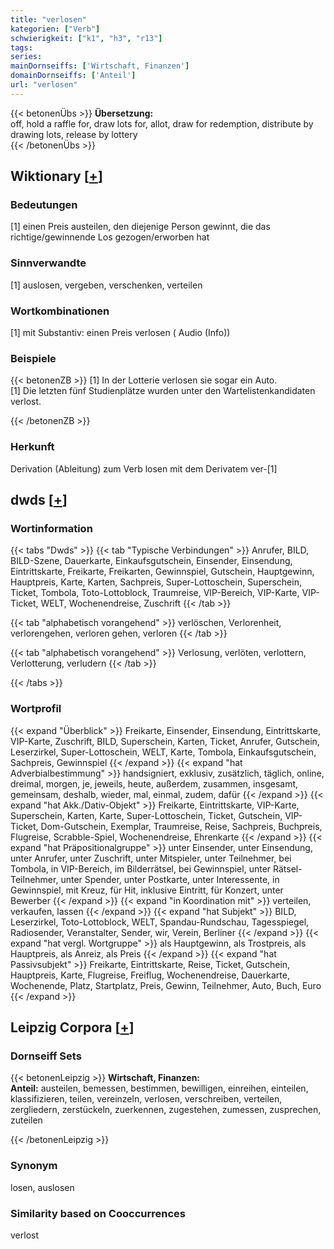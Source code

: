 ```yaml
---
title: "verlosen"
kategorien: ["Verb"]
schwierigkeit: ["k1", "h3", "r13"]
tags:
series:
mainDornseiffs: ['Wirtschaft, Finanzen']
domainDornseiffs: ['Anteil']
url: "verlosen"
---
```


{{< betonenÜbs >}}
**Übersetzung:**  
off, hold a raffle for, draw lots for, allot, draw for redemption, distribute by drawing lots, release by lottery  
{{< /betonenÜbs >}}

## Wiktionary [[+](https://de.wiktionary.org/wiki/verlosen)]

### Bedeutungen
[1] einen Preis austeilen, den diejenige Person gewinnt, die das richtige/gewinnende Los gezogen/erworben hat  

### Sinnverwandte
[1] auslosen, vergeben, verschenken, verteilen  

### Wortkombinationen
[1] mit Substantiv: einen Preis verlosen ( Audio (Info))  

### Beispiele
{{< betonenZB >}}
[1] In der Lotterie verlosen sie sogar ein Auto.  
[1] Die letzten fünf Studienplätze wurden unter den Wartelistenkandidaten verlost.  

{{< /betonenZB >}}
### Herkunft
Derivation (Ableitung) zum Verb losen mit dem Derivatem ver-[1]  



## dwds [[+](https://www.dwds.de/wb/verlosen)]

### Wortinformation
{{< tabs "Dwds" >}}
{{< tab "Typische Verbindungen" >}}
Anrufer, BILD, BILD-Szene, Dauerkarte, Einkaufsgutschein, Einsender, Einsendung, Eintrittskarte, Freikarte, Freikarten, Gewinnspiel, Gutschein, Hauptgewinn, Hauptpreis, Karte, Karten, Sachpreis, Super-Lottoschein, Superschein, Ticket, Tombola, Toto-Lottoblock, Traumreise, VIP-Bereich, VIP-Karte, VIP-Ticket, WELT, Wochenendreise, Zuschrift
{{< /tab >}}

{{< tab "alphabetisch vorangehend" >}}
verlöschen, Verlorenheit, verlorengehen, verloren gehen, verloren
{{< /tab >}}

{{< tab "alphabetisch vorangehend" >}}
Verlosung, verlöten, verlottern, Verlotterung, verludern
{{< /tab >}}

{{< /tabs >}}

### Wortprofil
{{< expand "Überblick" >}} Freikarte, Einsender, Einsendung, Eintrittskarte, VIP-Karte, Zuschrift, BILD, Superschein, Karten, Ticket, Anrufer, Gutschein, Leserzirkel, Super-Lottoschein, WELT, Karte, Tombola, Einkaufsgutschein, Sachpreis, Gewinnspiel {{< /expand >}}
{{< expand "hat Adverbialbestimmung" >}} handsigniert, exklusiv, zusätzlich, täglich, online, dreimal, morgen, je, jeweils, heute, außerdem, zusammen, insgesamt, gemeinsam, deshalb, wieder, mal, einmal, zudem, dafür {{< /expand >}}
{{< expand "hat Akk./Dativ-Objekt" >}} Freikarte, Eintrittskarte, VIP-Karte, Superschein, Karten, Karte, Super-Lottoschein, Ticket, Gutschein, VIP-Ticket, Dom-Gutschein, Exemplar, Traumreise, Reise, Sachpreis, Buchpreis, Flugreise, Scrabble-Spiel, Wochenendreise, Ehrenkarte {{< /expand >}}
{{< expand "hat Präpositionalgruppe" >}} unter Einsender, unter Einsendung, unter Anrufer, unter Zuschrift, unter Mitspieler, unter Teilnehmer, bei Tombola, in VIP-Bereich, im Bilderrätsel, bei Gewinnspiel, unter Rätsel-Teilnehmer, unter Spender, unter Postkarte, unter Interessente, in Gewinnspiel, mit Kreuz, für Hit, inklusive Eintritt, für Konzert, unter Bewerber {{< /expand >}}
{{< expand "in Koordination mit" >}} verteilen, verkaufen, lassen {{< /expand >}}
{{< expand "hat Subjekt" >}} BILD, Leserzirkel, Toto-Lottoblock, WELT, Spandau-Rundschau, Tagesspiegel, Radiosender, Veranstalter, Sender, wir, Verein, Berliner {{< /expand >}}
{{< expand "hat vergl. Wortgruppe" >}} als Hauptgewinn, als Trostpreis, als Hauptpreis, als Anreiz, als Preis {{< /expand >}}
{{< expand "hat Passivsubjekt" >}} Freikarte, Eintrittskarte, Reise, Ticket, Gutschein, Hauptpreis, Karte, Flugreise, Freiflug, Wochenendreise, Dauerkarte, Wochenende, Platz, Startplatz, Preis, Gewinn, Teilnehmer, Auto, Buch, Euro {{< /expand >}}

## Leipzig Corpora [[+](https://corpora.uni-leipzig.de/en/res?word=verlosen&corpusId=deu_newscrawl-public_2018)]

### Dornseiff Sets
{{< betonenLeipzig >}}
**Wirtschaft, Finanzen:**  
**Anteil:** austeilen, bemessen, bestimmen, bewilligen, einreihen, einteilen, klassifizieren, teilen, vereinzeln, verlosen, verschreiben, verteilen, zergliedern, zerstückeln, zuerkennen, zugestehen, zumessen, zusprechen, zuteilen  

{{< /betonenLeipzig >}}

### Synonym
losen, auslosen


### Similarity based on Cooccurrences
verlost

